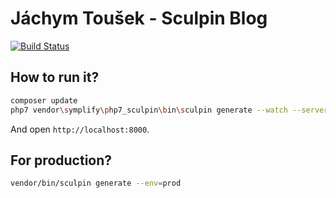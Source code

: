 # Jáchym Toušek - Sculpin Blog

[![Build Status](https://img.shields.io/travis/TomasVotruba/tomasvotruba.cz.svg?style=flat-square)](https://travis-ci.org/TomasVotruba/tomasvotruba.cz)

## How to run it?

```sh
composer update
php7 vendor\symplify\php7_sculpin\bin\sculpin generate --watch --server
```

And open `http://localhost:8000`.

## For production?

```sh
vendor/bin/sculpin generate --env=prod
```
